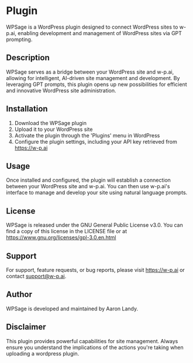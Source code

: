 # Plugin

WPSage is a WordPress plugin designed to connect WordPress sites to w-p.ai, enabling development and management of WordPress sites via GPT prompting.

## Description

WPSage serves as a bridge between your WordPress site and w-p.ai, allowing for intelligent, AI-driven site management and development. By leveraging GPT prompts, this plugin opens up new possibilities for efficient and innovative WordPress site administration.

## Installation

1. Download the WPSage plugin
2. Upload it to your WordPress site
3. Activate the plugin through the 'Plugins' menu in WordPress
4. Configure the plugin settings, including your API key retrieved from https://w-p.ai

## Usage

Once installed and configured, the plugin will establish a connection between your WordPress site and w-p.ai. You can then use w-p.ai's interface to manage and develop your site using natural language prompts.


## License

WPSage is released under the GNU General Public License v3.0. You can find a copy of this license in the LICENSE file or at https://www.gnu.org/licenses/gpl-3.0.en.html

## Support

For support, feature requests, or bug reports, please visit https://w-p.ai or contact support@w-p.ai.

## Author

WPSage is developed and maintained by Aaron Landy.

## Disclaimer

This plugin provides powerful capabilities for site management. Always ensure you understand the implications of the actions you're taking when uploading a wordpress plugin.
